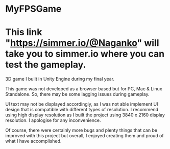 # MyFPSGame

# This link "https://simmer.io/@Naganko" will take you to simmer.io where you can test the gameplay.

3D game I built in Unity Engine during my final year.

This game was not developed as a browser based but for PC, Mac & Linux 
Standalone. So, there may be some lagging issues during gameplay.

UI text may not be displayed accordingly, as I was not able implement UI design that is compatible with 
different types of resolution. I recommend using high display resolution as I built the 
project using 3840 x 2160 display resolution. I apologise for any inconvenience.

Of course, there were certainly more bugs and plenty things that can be improved with 
this project but overall, I enjoyed creating them and proud of what I have accomplished.
